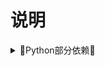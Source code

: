 # 说明
<details>
<summary>🔻Python部分依赖🔻</summary>
<br>

- 安装依赖

    ```sh
    docker exec -it qinglong bash # 进入容器内
    ```

    ```sh
    wget https://raw.githubusercontent.com/GWen124/Script/master/QingLong/Freenom/requirements.txt -O requirements.txt
    pip3 install -r requirements.txt
    ```

<br />
</details>
